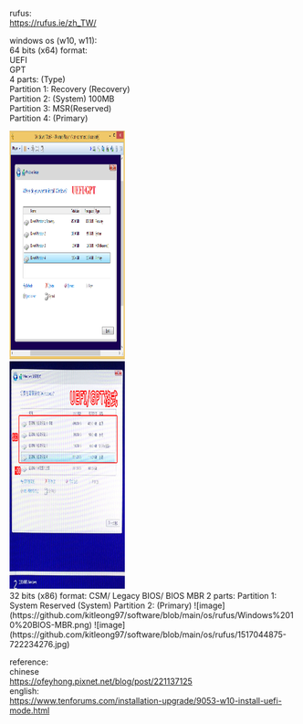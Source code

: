 rufus:  
https://rufus.ie/zh_TW/

windows os (w10, w11):  
64 bits (x64) format:  
UEFI  
GPT  
4 parts: (Type)  
Partition 1: Recovery (Recovery)  
Partition 2: (System) 100MB  
Partition 3: MSR(Reserved)  
Partition 4: (Primary)
<div display="flex" align-items="center">
<img src="https://github.com/kitleong97/software/blob/main/os/rufus/Windows%2010%20UEFI-GPT.png" width="40%" height="400px" alt="english uefi" >
<div width="10%"></div>
<img src="https://github.com/kitleong97/software/blob/main/os/rufus/1517043977-688010571.jpg" width="40%" height="400px" alt="chinese uefi" >  
</div>
32 bits (x86) format:  
CSM/ Legacy BIOS/ BIOS  
MBR  
2 parts:  
Partition 1: System Reserved (System)  
Partition 2: (Primary)  
![image](https://github.com/kitleong97/software/blob/main/os/rufus/Windows%2010%20BIOS-MBR.png)  
![image](https://github.com/kitleong97/software/blob/main/os/rufus/1517044875-722234276.jpg)  

reference:  
chinese  
https://ofeyhong.pixnet.net/blog/post/221137125  
english:  
https://www.tenforums.com/installation-upgrade/9053-w10-install-uefi-mode.html  



